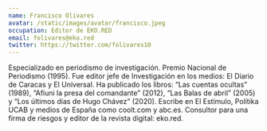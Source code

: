 ```yaml
---
name: Francisco Olivares
avatar: /static/images/avatar/francisco.jpeg
occupation: Editor de EKO.RED
email: folivares@eko.red
twitter: https://twitter.com/folivares10
---
```


Especializado en periodismo de investigación. Premio Nacional de Periodismo (1995). Fue editor jefe de Investigación en los medios: El Diario de Caracas y El Universal. Ha publicado los libros: “Las cuentas ocultas” (1989), “Afiuni la presa del comandante” (2012), “Las Balas de abril” (2005) y “Los últimos días de Hugo Chávez” (2020). Escribe en El Estímulo, Polítika UCAB y medios de España como coolt.com y abc.es. Consultor para una firma de riesgos y editor de la revista digital: eko.red.
